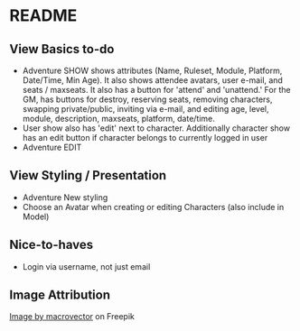 # README

## View Basics to-do
* Adventure SHOW shows attributes (Name, Ruleset, Module, Platform, Date/Time, Min Age). It also shows attendee avatars, user e-mail, and seats / maxseats. It also has a button for 'attend' and 'unattend.' For the GM, has buttons for destroy, reserving seats, removing characters, swapping private/public, inviting via e-mail, and editing age, level, module, description, maxseats, platform, date/time.
* User show also has 'edit' next to character. Additionally character show has an edit button if character belongs to currently logged in user
* Adventure EDIT 

## View Styling / Presentation
* Adventure New styling
* Choose an Avatar when creating or editing Characters (also include in Model)

## Nice-to-haves
* Login via username, not just email

## Image Attribution
<a href="https://www.freepik.com/free-vector/computer-games-colorful-elements-cartoon-set_4282638.htm#query=pixel%20art%20dungeon&position=16&from_view=search&track=ais">Image by macrovector</a> on Freepik
